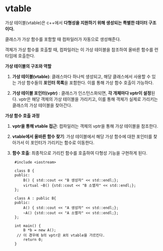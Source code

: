 # vtable

가상 테이블(vtable)은 c++에서 **다형성을 지원하기 위해 생성되는 특별한 데이터 구조이다.**

클래스가 가상 함수를 포함할 때 컴파일러가 자동으로 생성해준다.

객체가 가상 함수를 호출할 때, 컴파일러는 이 가상 테이블을 참조하여 올바른 함수를 런타임에 호출한다.

**가상 테이블의 구조와 역할**

1. **가상 테이블(vtable)**: 클래스마다 하나씩 생성되고, 해당 클래스에서 사용할 수 있는 가상 함수들의 **포인터 목록**을 포함한다. 이를 통해 가상 함수 호출이 가능하다.

2. **가상 테이블 포인터(vptr)** : 클래스가 인스턴스화되면, **각 개체마다 vptr이 설정**된다. vptr은 해당 객체의 가상 테이블을 가리키고, 이를 통해 객체가 실제로 가리키는 클래스의 가상 테이블을 찾아간다.

**가상 함수 호출 과정**

1. **vptr을 통해 vtable 접근**: 컴파일러는 객체의 vptr을 통해 가상 테이블을 참조한다.

2. **vtable에서 올바른 함수 찾기**: 가상 테이블에서 해당 가상 함수에 대한 포인터를 찾아가서 이 포인터가 가리키는 함수로 이동한다.

3. **함수 호출**: 최종적으로 가리킨 함수를 호출하여 다형성 기능을 구현하게 된다.

		#include <iostream>

		class B {
		public:
			B() { std::cout << "B 생성자" << std::endl;};
			virtual ~B() {std::cout << "B 소멸자" << std::endl;};
		};
		
		class A : public B{
		public:
			A() { std::cout << "A 생성자" << std::endl;};
			~A() {std::cout << "A 소멸자" << std::endl;};
		};
		
		int main() {
			B *b = new A();
		 // 이 경우에 b의 vptr은 A의 vtable을 가르킨다.
		    return 0;
		}
